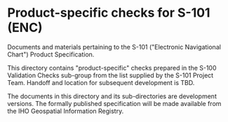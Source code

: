 # Product-specific checks for S-101 (ENC)

Documents and materials pertaining to the S-101 ("Electronic Navigational Chart") Product Specification.

This directory contains "product-specific" checks prepared in the S-100 Validation Checks sub-group from the list supplied by the S-101 Project Team. Handoff and location for subsequent development is TBD.

The documents in this directory and its sub-directories are development versions. The formally published specification will be made available from the IHO Geospatial Information Registry.


